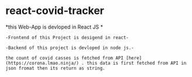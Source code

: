 # react-covid-tracker
*this Web-App is devloped in React JS *
    
    -Frontend of this Project is desigend in react-
    
    -Backend of this project is devloped in node js.-

    the count of covid casses is fetched from API [here](https://corona.lmao.ninja/) . this data is first fetched from API in json fromat then its return as string. 
